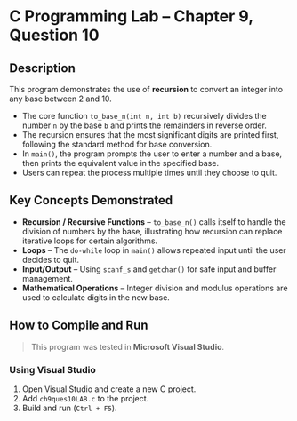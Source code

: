 # C Programming Lab – Chapter 9, Question 10

## Description
This program demonstrates the use of **recursion** to convert an integer into any base between 2 and 10.  

- The core function `to_base_n(int n, int b)` recursively divides the number `n` by the base `b` and prints the remainders in reverse order.  
- The recursion ensures that the most significant digits are printed first, following the standard method for base conversion.  
- In `main()`, the program prompts the user to enter a number and a base, then prints the equivalent value in the specified base.  
- Users can repeat the process multiple times until they choose to quit.

## Key Concepts Demonstrated
- **Recursion / Recursive Functions** – `to_base_n()` calls itself to handle the division of numbers by the base, illustrating how recursion can replace iterative loops for certain algorithms.  
- **Loops** – The `do-while` loop in `main()` allows repeated input until the user decides to quit.  
- **Input/Output** – Using `scanf_s` and `getchar()` for safe input and buffer management.  
- **Mathematical Operations** – Integer division and modulus operations are used to calculate digits in the new base.

## How to Compile and Run
> This program was tested in **Microsoft Visual Studio**.

### Using Visual Studio
1. Open Visual Studio and create a new C project.  
2. Add `ch9ques10LAB.c` to the project.  
3. Build and run (`Ctrl + F5`).  
